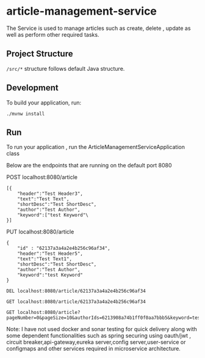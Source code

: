 

# article-management-service

The Service is used to manage articles such as create, delete , update as well as perform other required tasks. 


## Project Structure

`/src/*` structure follows default Java structure.

## Development

To build your application, run:

```
./mvnw install
```


## Run
To run your application , run the ArticleManagementServiceApplication class


Below are the endpoints that are running on the default port 8080

POST localhost:8080/article

```
[{
    "header":"Test Header3",
    "text":"Test Text",
    "shortDesc":"Test ShortDesc",
    "author":"Test Author",
    "keyword":["test Keyword"\
}]
```

PUT localhost:8080/article
```
{
    "id" : "62137a3a4a2e4b256c96af34",
    "header":"Test Header5",
    "text":"Test Text1",
    "shortDesc":"Test ShortDesc",
    "author":"Test Author",
    "keyword":"test Keyword"
}
```

```
DEL localhost:8080/article/62137a3a4a2e4b256c96af34

GET localhost:8080/article/62137a3a4a2e4b256c96af34

GET localhost:8080/article?pageNumber=0&pageSize=10&authorIds=6213908a74b1ff0f0aa7bbb5&keyword=test
```

Note: I have not used docker and sonar testing for quick delivery along with some dependent functionalities such as spring securing using oauth/jwt , circuit breaker,api-gateway,eureka server,config server,user-service or configmaps and other services required in microservice architecture.


